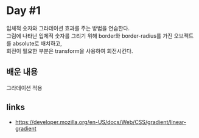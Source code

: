 # Day #1

입체적 숫자와 그라데이션 효과를 주는 방법을 연습한다.\
그림에 나타난 입체적 숫자를 그리기 위해 border와 border-radius를 가진 오브젝트를 absolute로 배치하고,\
회전이 필요한 부분은 transform을 사용하여 회전시킨다.

## 배운 내용

그라데이션 적용



## links

- <https://developer.mozilla.org/en-US/docs/Web/CSS/gradient/linear-gradient>